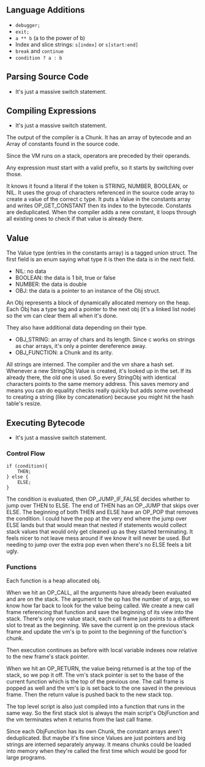 ## Language Additions

- `debugger;` 
- `exit;`
- `a ** b` (a to the power of b)
- Index and slice strings: `s[index]` or `s[start:end]`
- `break` and `continue`
- `condition ? a : b`

## Parsing Source Code

- It's just a massive switch statement.

## Compiling Expressions

- It's just a massive switch statement. 

The output of the compiler is a Chunk. It has an array of bytecode and an Array of constants found in the source code. 


Since the VM runs on a stack, operators are preceded by their operands. 

Any expression must start with a valid prefix, so it starts by switching over those. 

It knows it found a literal if the token is STRING, NUMBER, BOOLEAN, or NIL.
It uses the group of characters referenced in the source code array to create a value of the correct c type.
It puts a Value in the constants array and writes OP_GET_CONSTANT then its index to the bytecode.
Constants are deduplicated. When the compiler adds a new constant, it loops through all existing ones to check if that value is already there.

## Value

The Value type (entries in the constants array) is a tagged union struct. The first field is an enum saying what type it is 
then the data is in the next field. 

- NIL: no data
- BOOLEAN: the data is 1 bit, true or false
- NUMBER: the data is double
- OBJ: the data is a pointer to an instance of the Obj struct.

An Obj represents a block of dynamically allocated memory on the heap. Each Obj has a type tag 
and a pointer to the next obj (it's a linked list node) so the vm can clear them all when it's done. 

They also have additional data depending on their type. 

- OBJ_STRING: an array of chars and its length. Since c works on strings as char arrays, it's only a pointer dereference away. 
- OBJ_FUNCTION: a Chunk and its arity. 

All strings are interned. The compiler and the vm share a hash set. Whenever a new StringObj Value is created, 
it's looked up in the set. If its already there, the old one is used. So every StringObj with identical 
characters points to the same memory address. This saves memory and means you can do equality checks really quickly 
but adds some overhead to creating a string (like by concatenation) because you might hit the hash table's resize. 

## Executing Bytecode

- It's just a massive switch statement.

### Control Flow

```
if (condition){
    THEN;
} else {
    ELSE; 
}
```

The condition is evaluated, then OP_JUMP_IF_FALSE decides whether to jump over THEN to ELSE. 
The end of THEN has an OP_JUMP that skips over ELSE. 
The beginning of both THEN and ELSE have an OP_POP that removes the condition. 
I could have the pop at the very end where the jump over ELSE lands but that would mean that nested if statements 
would collect stack values that would only get cleaned up as they started terminating. 
It feels nicer to not leave mess around if we know it will never be used. 
But needing to jump over the extra pop even when there's no ELSE feels a bit ugly.

### Functions

Each function is a heap allocated obj. 

When we hit an OP_CALL, all the arguments have already been evaluated and are on the stack. 
The argument to the op has the number of args, so we know how far back to look for the value being called.
We create a new call frame referencing that function and save the beginning of its view into the stack. 
There's only one value stack, each call frame just points to a different slot to treat as the beginning. 
We save the current ip on the previous stack frame and update the vm's ip to point to the beginning of the function's chunk. 

Then execution continues as before with local variable indexes now relative to the new frame's stack pointer. 

When we hit an OP_RETURN, the value being returned is at the top of the stack, so we pop it off. 
The vm's stack pointer is set to the base of the current function which is the top of the previous one. 
The call frame is popped as well and the vm's ip is set back to the one saved in the previous frame. 
Then the return value is pushed back to the new stack top. 

The top level script is also just compiled into a function that runs in the same way. 
So the first stack slot is always the main script's ObjFunction and the vm terminates when it returns from the last call frame.

Since each ObjFunction has its own Chunk, the constant arrays aren't deduplicated. 
But maybe it's fine since Values are just pointers and big strings are interned separately anyway. 
It means chunks could be loaded into memory when they're called the first time which would be good for large programs. 
